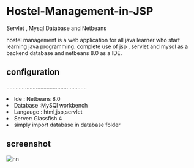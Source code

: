# Hostel-Management-in-JSP
Servlet , Mysql Database and Netbeans

hostel management is a web application for all java learner who start learning java programming. complete use of jsp , servlet and mysql as a backend database and netbeans 8.0 as a IDE.


## configuration

....................................................
<li>Ide : Netbeans 8.0 </li>

<li>Database :MySQl workbench</li>

<li>Langauge : html,jsp,servlet</li>

<li>Server: Glassfish 4</li>

<li> simply import database in database folder </li>


## screenshot

![nn](https://user-images.githubusercontent.com/12325386/28956677-cf34e89a-7920-11e7-8799-e4054af33e22.JPG)
